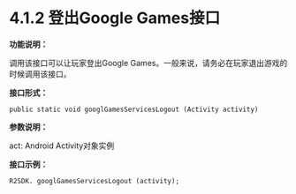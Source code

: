 # 4.1.2 登出Google Games接口

**功能说明：**

调用该接口可以让玩家登出Google Games。一般来说，请务必在玩家退出游戏的时候调用该接口。

**接口形式：**

```text
public static void googlGamesServicesLogout (Activity activity)
```

**参数说明：**

act: Android Activity对象实例

**接口示例：**

```text
R2SDK. googlGamesServicesLogout (activity);
```




